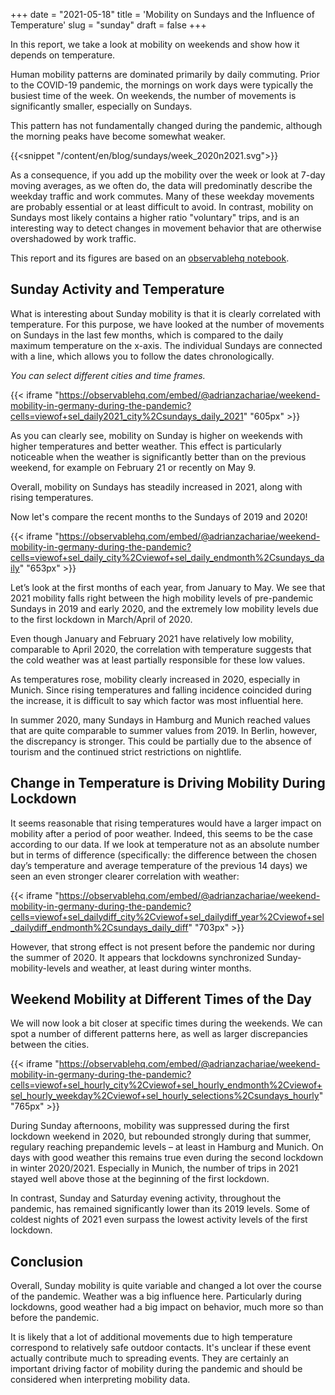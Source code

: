 +++
date = "2021-05-18"
title = 'Mobility on Sundays and the Influence of Temperature'
slug = "sunday"
draft = false
+++

In this report, we take a look at mobility on weekends and show how it depends on temperature.

Human mobility patterns are dominated primarily by daily commuting. Prior to the COVID-19 pandemic, the mornings on work days were typically the busiest time of the week. On weekends, the number of movements is significantly smaller, especially on Sundays. 

This pattern has not fundamentally changed during the pandemic, although the morning peaks have become somewhat weaker.

{{<snippet "/content/en/blog/sundays/week_2020n2021.svg">}}

As a consequence, if you add up the mobility over the week or look at 7-day moving averages, as we often do, the data will predominatly describe the weekday traffic and work commutes. 
Many of these weekday movements are probably essential or at least difficult to avoid. In contrast, mobility on Sundays most likely contains a higher ratio "voluntary" trips, and is an interesting way to detect changes in movement behavior that are otherwise overshadowed by work traffic.

This report and its figures are based on an [observablehq notebook](https://observablehq.com/@adrianzachariae/weekend-mobility-in-germany-during-the-pandemic?ui=classic).

## Sunday Activity and Temperature

What is interesting about Sunday mobility is that it is clearly correlated with temperature. For this purpose, we have looked at the number of movements on Sundays in the last few months, which is compared to the daily maximum temperature on the x-axis. The individual Sundays are connected with a line, which allows you to follow the dates chronologically. 

*You can select different cities and time frames.*

{{< iframe "https://observablehq.com/embed/@adrianzachariae/weekend-mobility-in-germany-during-the-pandemic?cells=viewof+sel_daily2021_city%2Csundays_daily_2021" "605px" >}}

As you can clearly see, mobility on Sunday is higher on weekends with higher temperatures and better weather. This effect is particularly noticeable when the weather is significantly better than on the previous weekend, for example on February 21 or recently on May 9. 

Overall, mobility on Sundays has steadily increased in 2021, along with rising temperatures. 

Now let's compare the recent months to the Sundays of 2019 and 2020!

{{< iframe "https://observablehq.com/embed/@adrianzachariae/weekend-mobility-in-germany-during-the-pandemic?cells=viewof+sel_daily_city%2Cviewof+sel_daily_endmonth%2Csundays_daily" "653px" >}}

Let’s look at the first months of each year, from January to May. We see that 2021 mobility falls right between the high mobility levels of pre-pandemic Sundays in 2019 and early 2020, and the extremely low mobility levels due to the first lockdown in March/April of 2020. 

Even though January and February 2021 have relatively low mobility, comparable to April 2020, the correlation with temperature suggests that the cold weather was at least partially responsible for these low values.

As temperatures rose, mobility clearly increased in 2020, especially in Munich. Since rising temperatures and falling incidence coincided during the increase, it is difficult to say which factor was most influential here.

In summer 2020, many Sundays in Hamburg and Munich reached values that are quite comparable to summer values from 2019. In Berlin, however, the discrepancy is stronger. This could be partially due to the absence of tourism and the continued strict restrictions on nightlife.

## Change in Temperature is Driving Mobility During Lockdown

It seems reasonable that rising temperatures would have a larger impact on mobility after a period of poor weather. Indeed, this seems to be the case according to our data. If we look at temperature not as an absolute number but in terms of difference (specifically: the difference between the chosen day’s temperature and average temperature of the previous 14 days) we seen an even stronger clearer correlation with weather:

{{< iframe "https://observablehq.com/embed/@adrianzachariae/weekend-mobility-in-germany-during-the-pandemic?cells=viewof+sel_dailydiff_city%2Cviewof+sel_dailydiff_year%2Cviewof+sel_dailydiff_endmonth%2Csundays_daily_diff" "703px" >}}

However, that strong effect is not present before the pandemic nor during the summer of 2020. 
It appears that lockdowns synchronized Sunday-mobility-levels and weather, at least during winter months.


## Weekend Mobility at Different Times of the Day

We will now look a bit closer at specific times during the weekends. We can spot a number of different patterns here, as well as larger discrepancies between the cities. 

{{< iframe "https://observablehq.com/embed/@adrianzachariae/weekend-mobility-in-germany-during-the-pandemic?cells=viewof+sel_hourly_city%2Cviewof+sel_hourly_endmonth%2Cviewof+sel_hourly_weekday%2Cviewof+sel_hourly_selections%2Csundays_hourly" "765px" >}}

During Sunday afternoons, mobility was suppressed during the first lockdown weekend in 2020, but rebounded strongly during that summer, regulary reaching prepandemic levels – at least in Hamburg and Munich. On days with good weather this remains true even during the second lockdown in winter 2020/2021. Especially in Munich, the number of trips in 2021 stayed well above those at the beginning of the first lockdown. 

In contrast, Sunday and Saturday evening activity, throughout the pandemic, has remained significantly lower than its 2019 levels. Some of coldest nights of 2021 even surpass the lowest activity levels of the first lockdown.

## Conclusion

Overall, Sunday mobility is quite variable and changed a lot over the course of the pandemic. Weather was a big influence here. Particularly during lockdowns, good weather had a big impact on behavior, much more so than before the pandemic. 

It is likely that a lot of additional movements due to high temperature correspond to relatively safe outdoor contacts. It's unclear if these event actually contribute much to spreading events. They are certainly an important driving factor of mobility during the pandemic and should be considered when interpreting mobility data. 


